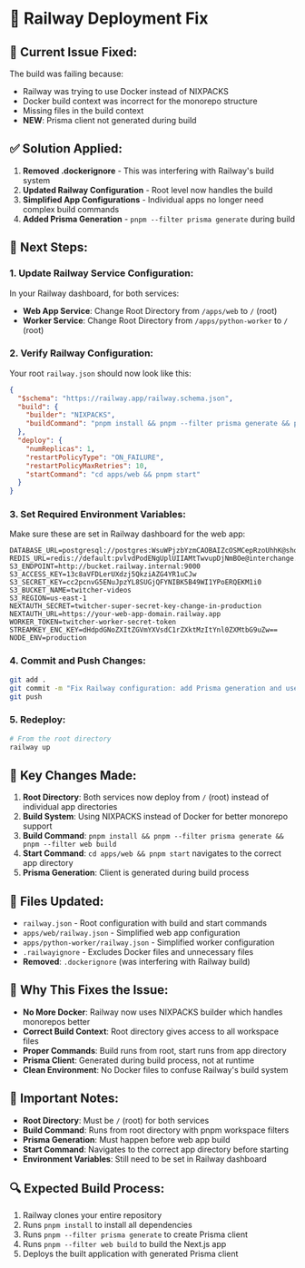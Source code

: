 # 🚨 Railway Deployment Fix

## 🔧 **Current Issue Fixed:**

The build was failing because:
- Railway was trying to use Docker instead of NIXPACKS
- Docker build context was incorrect for the monorepo structure
- Missing files in the build context
- **NEW**: Prisma client not generated during build

## ✅ **Solution Applied:**

1. **Removed .dockerignore** - This was interfering with Railway's build system
2. **Updated Railway Configuration** - Root level now handles the build
3. **Simplified App Configurations** - Individual apps no longer need complex build commands
4. **Added Prisma Generation** - `pnpm --filter prisma generate` during build

## 🚀 **Next Steps:**

### **1. Update Railway Service Configuration:**

In your Railway dashboard, for both services:

- **Web App Service**: Change Root Directory from `/apps/web` to `/` (root)
- **Worker Service**: Change Root Directory from `/apps/python-worker` to `/` (root)

### **2. Verify Railway Configuration:**

Your root `railway.json` should now look like this:
```json
{
  "$schema": "https://railway.app/railway.schema.json",
  "build": {
    "builder": "NIXPACKS",
    "buildCommand": "pnpm install && pnpm --filter prisma generate && pnpm --filter web build"
  },
  "deploy": {
    "numReplicas": 1,
    "restartPolicyType": "ON_FAILURE",
    "restartPolicyMaxRetries": 10,
    "startCommand": "cd apps/web && pnpm start"
  }
}
```

### **3. Set Required Environment Variables:**

Make sure these are set in Railway dashboard for the web app:

```env
DATABASE_URL=postgresql://postgres:WsuWPjzbYzmCAOBAIZcOSMCepRzoUhhK@shortline.proxy.rlwy.net:54328/railway
REDIS_URL=redis://default:pvlvdPodENgUplUIIAMtTwvupDjNmBOe@interchange.proxy.rlwy.net:46754
S3_ENDPOINT=http://bucket.railway.internal:9000
S3_ACCESS_KEY=13c8aVFDLerUXdzj5QkziAZG4YR1uCJw
S3_SECRET_KEY=cc2pcnvG5ENuJpzYL8SUGjQFYNIBK5B49WI1YPoERQEKM1i0
S3_BUCKET_NAME=twitcher-videos
S3_REGION=us-east-1
NEXTAUTH_SECRET=twitcher-super-secret-key-change-in-production
NEXTAUTH_URL=https://your-web-app-domain.railway.app
WORKER_TOKEN=twitcher-worker-secret-token
STREAMKEY_ENC_KEY=dHdpdGNoZXItZGVmYXVsdC1rZXktMzItYnl0ZXMtbG9uZw==
NODE_ENV=production
```

### **4. Commit and Push Changes:**

```bash
git add .
git commit -m "Fix Railway configuration: add Prisma generation and use NIXPACKS"
git push
```

### **5. Redeploy:**

```bash
# From the root directory
railway up
```

## 🔑 **Key Changes Made:**

1. **Root Directory**: Both services now deploy from `/` (root) instead of individual app directories
2. **Build System**: Using NIXPACKS instead of Docker for better monorepo support
3. **Build Command**: `pnpm install && pnpm --filter prisma generate && pnpm --filter web build`
4. **Start Command**: `cd apps/web && pnpm start` navigates to the correct app directory
5. **Prisma Generation**: Client is generated during build process

## 📁 **Files Updated:**

- `railway.json` - Root configuration with build and start commands
- `apps/web/railway.json` - Simplified web app configuration
- `apps/python-worker/railway.json` - Simplified worker configuration
- `.railwayignore` - Excludes Docker files and unnecessary files
- **Removed**: `.dockerignore` (was interfering with Railway build)

## 🎯 **Why This Fixes the Issue:**

- **No More Docker**: Railway now uses NIXPACKS builder which handles monorepos better
- **Correct Build Context**: Root directory gives access to all workspace files
- **Proper Commands**: Build runs from root, start runs from app directory
- **Prisma Client**: Generated during build process, not at runtime
- **Clean Environment**: No Docker files to confuse Railway's build system

## 🚨 **Important Notes:**

- **Root Directory**: Must be `/` (root) for both services
- **Build Command**: Runs from root directory with pnpm workspace filters
- **Prisma Generation**: Must happen before web app build
- **Start Command**: Navigates to the correct app directory before starting
- **Environment Variables**: Still need to be set in Railway dashboard

## 🔍 **Expected Build Process:**

1. Railway clones your entire repository
2. Runs `pnpm install` to install all dependencies
3. Runs `pnpm --filter prisma generate` to create Prisma client
4. Runs `pnpm --filter web build` to build the Next.js app
5. Deploys the built application with generated Prisma client
